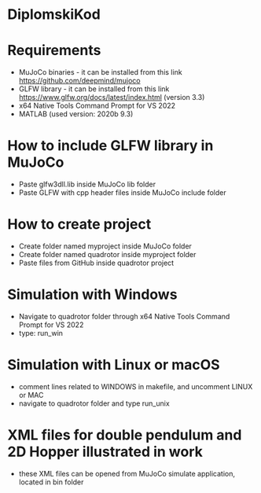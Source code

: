 # DiplomskiKod

# Requirements 
- MuJoCo binaries - it can be installed from this link https://github.com/deepmind/mujoco
- GLFW library - it can be installed from this link https://www.glfw.org/docs/latest/index.html (version 3.3)
- x64 Native Tools Command Prompt for VS 2022
- MATLAB (used version: 2020b 9.3)

# How to include GLFW library in MuJoCo 
- Paste glfw3dll.lib inside MuJoCo lib folder
- Paste GLFW with cpp header files inside MuJoCo include folder

# How to create project 
- Create folder named myproject inside MuJoCo folder
- Create folder named quadrotor inside myproject folder
- Paste files from GitHub inside quadrotor project

# Simulation with Windows 
- Navigate to quadrotor folder through x64 Native Tools Command Prompt for VS 2022
- type: run_win

# Simulation with Linux or macOS 
- comment lines related to WINDOWS in makefile, and uncomment LINUX or MAC
- navigate to quadrotor folder and type run_unix

# XML files for double pendulum and 2D Hopper illustrated in work
- these XML files can be opened from MuJoCo simulate application, located in bin folder


